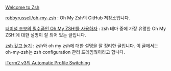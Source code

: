 [Welcome to Zsh](http://www.zsh.org)

[robbyrussell/oh-my-zsh](https://github.com/robbyrussell/oh-my-zsh) : Oh My Zsh의 GitHub 저장소입니다.

[터미널 초보의 필수품인 Oh My ZSH!를 사용하자](https://nolboo.kim/blog/2015/08/21/oh-my-zsh/) : zsh 테마 중에 가장 유명한 Oh My ZSH!에 대한 설명이 잘 되어 있는 글입니다.

[zsh 갖고 놀기](http://coding-korea.blogspot.kr/2012/09/zsh.html) : zsh와 oh my zsh에 대한 설명을 잘 정리한 글입니다. 이 글에서는 oh-my-zsh는 zsh configuration 관리 프레임웍이라고 합니다.

[iTerm2 v3의 Automatic Profile Switching](https://blog.outsider.ne.kr/1218)